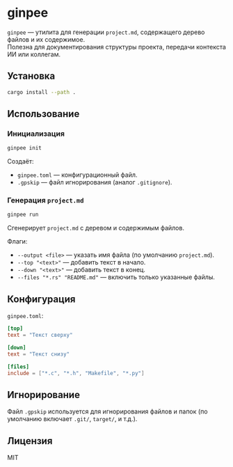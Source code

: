 # ginpee

`ginpee` — утилита для генерации `project.md`, содержащего дерево файлов и их содержимое.  
Полезна для документирования структуры проекта, передачи контекста ИИ или коллегам.

## Установка

```bash
cargo install --path .
```

## Использование

### Инициализация

```bash
ginpee init
```

Создаёт:

- `ginpee.toml` — конфигурационный файл.
- `.gpskip` — файл игнорирования (аналог `.gitignore`).

### Генерация `project.md`

```bash
ginpee run
```

Сгенерирует `project.md` с деревом и содержимым файлов.

Флаги:

- `--output <file>` — указать имя файла (по умолчанию `project.md`).
- `--top "<text>"` — добавить текст в начало.
- `--down "<text>"` — добавить текст в конец.
- `--files "*.rs" "README.md"` — включить только указанные файлы.

## Конфигурация

`ginpee.toml`:

```toml
[top]
text = "Текст сверху"

[down]
text = "Текст снизу"

[files]
include = ["*.с", "*.h", "Makefile", "*.py"]
```

## Игнорирование

Файл `.gpskip` используется для игнорирования файлов и папок (по умолчанию включает `.git/`, `target/`, и т.д.).

## Лицензия

MIT
